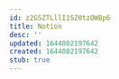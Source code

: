 ```yaml
---
id: z2GSZTLllI1SZ0tzOWBp6
title: Notion
desc: ''
updated: 1644002197642
created: 1644002197642
stub: true
---
```


